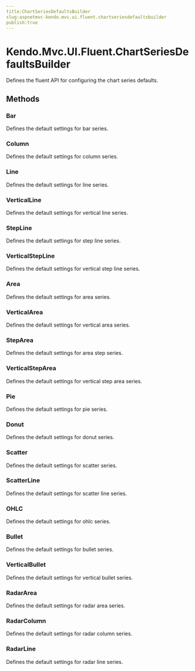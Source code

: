```yaml
---
title:ChartSeriesDefaultsBuilder
slug:aspnetmvc-kendo.mvc.ui.fluent.chartseriesdefaultsbuilder
publish:true
---
```


# Kendo.Mvc.UI.Fluent.ChartSeriesDefaultsBuilder
Defines the fluent API for configuring the chart series defaults.



## Methods

### Bar
Defines the default settings for bar series.





### Column
Defines the default settings for column series.





### Line
Defines the default settings for line series.





### VerticalLine
Defines the default settings for vertical line series.





### StepLine
Defines the default settings for step line series.





### VerticalStepLine
Defines the default settings for vertical step line series.





### Area
Defines the default settings for area series.





### VerticalArea
Defines the default settings for vertical area series.





### StepArea
Defines the default settings for area step series.





### VerticalStepArea
Defines the default settings for vertical step area series.





### Pie
Defines the default settings for pie series.





### Donut
Defines the default settings for donut series.





### Scatter
Defines the default settings for scatter series.





### ScatterLine
Defines the default settings for scatter line series.





### OHLC
Defines the default settings for ohlc series.





### Bullet
Defines the default settings for bullet series.





### VerticalBullet
Defines the default settings for vertical bullet series.





### RadarArea
Defines the default settings for radar area series.





### RadarColumn
Defines the default settings for radar column series.





### RadarLine
Defines the default settings for radar line series.






